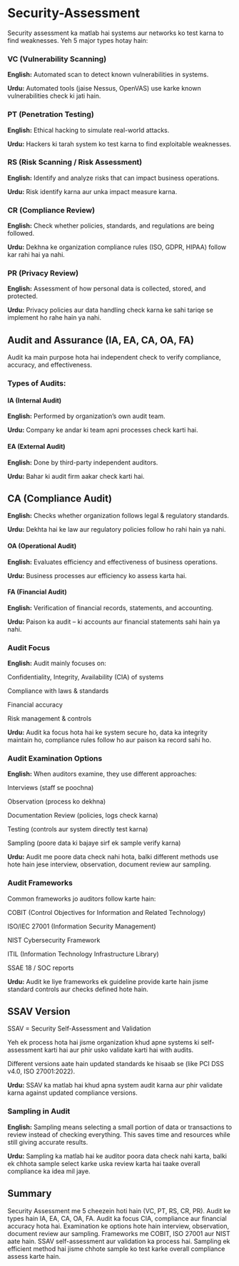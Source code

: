 # Security-Assessment

Security assessment ka matlab hai systems aur networks ko test karna to find weaknesses. Yeh 5 major types hotay hain:

### VC (Vulnerability Scanning)

**English:** Automated scan to detect known vulnerabilities in systems.

**Urdu:** Automated tools (jaise Nessus, OpenVAS) use karke known vulnerabilities check ki jati hain.

### PT (Penetration Testing)

**English:** Ethical hacking to simulate real-world attacks.

**Urdu:** Hackers ki tarah system ko test karna to find exploitable weaknesses.

### RS (Risk Scanning / Risk Assessment)

**English:** Identify and analyze risks that can impact business operations.

**Urdu:** Risk identify karna aur unka impact measure karna.

### CR (Compliance Review)

**English:** Check whether policies, standards, and regulations are being followed.

**Urdu:** Dekhna ke organization compliance rules (ISO, GDPR, HIPAA) follow kar rahi hai ya nahi.

### PR (Privacy Review)

**English:** Assessment of how personal data is collected, stored, and protected.

**Urdu:** Privacy policies aur data handling check karna ke sahi tariqe se implement ho rahe hain ya nahi.

## Audit and Assurance (IA, EA, CA, OA, FA)

Audit ka main purpose hota hai independent check to verify compliance, accuracy, and effectiveness.

### Types of Audits:

#### IA (Internal Audit)

**English:** Performed by organization’s own audit team.

**Urdu:** Company ke andar ki team apni processes check karti hai.

#### EA (External Audit)

**English:** Done by third-party independent auditors.

 **Urdu:** Bahar ki audit firm aakar check karti hai.

## CA (Compliance Audit)

**English:** Checks whether organization follows legal & regulatory standards.

**Urdu:** Dekhta hai ke law aur regulatory policies follow ho rahi hain ya nahi.

#### OA (Operational Audit)

**English:** Evaluates efficiency and effectiveness of business operations.

**Urdu:** Business processes aur efficiency ko assess karta hai.

#### FA (Financial Audit)

**English:** Verification of financial records, statements, and accounting.

**Urdu:** Paison ka audit – ki accounts aur financial statements sahi hain ya nahi.

### Audit Focus

**English:**
Audit mainly focuses on:

Confidentiality, Integrity, Availability (CIA) of systems

Compliance with laws & standards

Financial accuracy

Risk management & controls

**Urdu:**
Audit ka focus hota hai ke system secure ho, data ka integrity maintain ho, compliance rules follow ho aur paison ka record sahi ho.

###  Audit Examination Options

**English:**
When auditors examine, they use different approaches:

Interviews (staff se poochna)

Observation (process ko dekhna)

Documentation Review (policies, logs check karna)

Testing (controls aur system directly test karna)

Sampling (poore data ki bajaye sirf ek sample verify karna)

**Urdu:**
Audit me poore data check nahi hota, balki different methods use hote hain jese interview, observation, document review aur sampling.

### Audit Frameworks

Common frameworks jo auditors follow karte hain:

COBIT (Control Objectives for Information and Related Technology)

ISO/IEC 27001 (Information Security Management)

NIST Cybersecurity Framework

ITIL (Information Technology Infrastructure Library)

SSAE 18 / SOC reports

 **Urdu:**
Audit ke liye frameworks ek guideline provide karte hain jisme standard controls aur checks defined hote hain.

## SSAV Version

SSAV = Security Self-Assessment and Validation

Yeh ek process hota hai jisme organization khud apne systems ki self-assessment karti hai aur phir usko validate karti hai with audits.

Different versions aate hain updated standards ke hisaab se (like PCI DSS v4.0, ISO 27001:2022).

**Urdu:**
SSAV ka matlab hai khud apna system audit karna aur phir validate karna against updated compliance versions.

### Sampling in Audit

**English:**
Sampling means selecting a small portion of data or transactions to review instead of checking everything. This saves time and resources while still giving accurate results.

**Urdu:**
Sampling ka matlab hai ke auditor poora data check nahi karta, balki ek chhota sample select karke uska review karta hai taake overall compliance ka idea mil jaye.

## Summary
Security Assessment me 5 cheezein hoti hain (VC, PT, RS, CR, PR). Audit ke types hain IA, EA, CA, OA, FA. Audit ka focus CIA, compliance aur financial accuracy hota hai. Examination ke options hote hain interview, observation, document review aur sampling. Frameworks me COBIT, ISO 27001 aur NIST aate hain. SSAV self-assessment aur validation ka process hai. Sampling ek efficient method hai jisme chhote sample ko test karke overall compliance assess karte hain.
